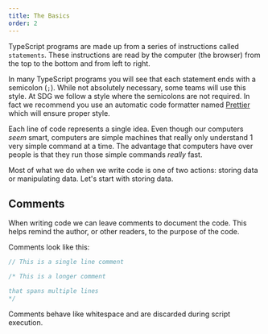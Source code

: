 ```yaml
---
title: The Basics
order: 2
---
```


TypeScript programs are made up from a series of instructions called
`statements`. These instructions are read by the computer (the browser) from the
top to the bottom and from left to right.

In many TypeScript programs you will see that each statement ends with a
semicolon (`;`). While not absolutely necessary, some teams will use this style.
At SDG we follow a style where the semicolons are not required. In fact we
recommend you use an automatic code formatter named
[Prettier](https://prettier.io/) which will ensure proper style.

Each line of code represents a single idea. Even though our computers _seem_
smart, computers are simple machines that really only understand 1 very simple
command at a time. The advantage that computers have over people is that they
run those simple commands _really_ fast.

Most of what we do when we write code is one of two actions: storing data or
manipulating data. Let's start with storing data.

## Comments

When writing code we can leave comments to document the code. This helps remind
the author, or other readers, to the purpose of the code.

Comments look like this:

```TypeScript
// This is a single line comment

/* This is a longer comment

that spans multiple lines
*/
```

Comments behave like whitespace and are discarded during script execution.
